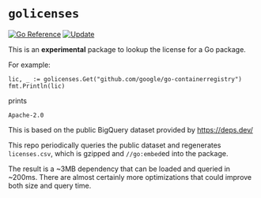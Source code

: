 # `golicenses`

[![Go Reference](https://pkg.go.dev/badge/github.com/imjasonh/golicenses.svg)](https://pkg.go.dev/github.com/imjasonh/golicenses)
[![Update](https://github.com/imjasonh/golicenses/actions/workflows/update.yaml/badge.svg)](https://github.com/imjasonh/golicenses/actions/workflows/update.yaml)

This is an **experimental** package to lookup the license for a Go package.

For example:

```golang
lic, _ := golicenses.Get("github.com/google/go-containerregistry")
fmt.Println(lic)
```

prints

```
Apache-2.0
```

This is based on the public BigQuery dataset provided by https://deps.dev/

This repo periodically queries the public dataset and regenerates `licenses.csv`, which is gzipped and `//go:embed`ed into the package.

The result is a ~3MB dependency that can be loaded and queried in ~200ms.
There are almost certainly more optimizations that could improve both size and query time.

